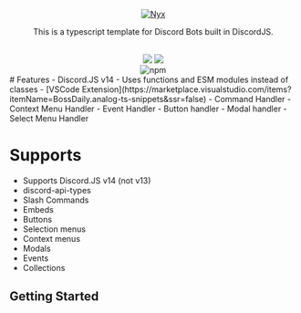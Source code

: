 <p align="center">
  <a href="#">
    <img alt="Nyx" src="https://cdn.discordapp.com/attachments/762378948566319136/1004125412261101650/analog_ts_logo.svg"/>
  </a>
</p>

<div align="center">
  
  This is a typescript template for Discord Bots built in DiscordJS.
  
  <br />
</div>
<div align="center">
  <img src="https://img.shields.io/badge/TypeScript-007ACC?style=for-the-badge&logo=typescript&logoColor=white">
  <img src="https://img.shields.io/badge/Prisma-3982CE?style=for-the-badge&logo=Prisma&logoColor=white">
  
</div>
<div align="center">
  <img alt="npm" src="https://img.shields.io/npm/v/discord.js?label=D.JS&style=flat-square">
</div>
# Features
- Discord.JS v14
- Uses functions and ESM modules instead of classes
- [VSCode Extension](https://marketplace.visualstudio.com/items?itemName=BossDaily.analog-ts-snippets&ssr=false)
- Command Handler
- Context Menu Handler
- Event Handler
- Button handler
- Modal handler
- Select Menu Handler

# Supports
- Supports Discord.JS v14 (not v13)
- discord-api-types
- Slash Commands
- Embeds
- Buttons
- Selection menus
- Context menus
- Modals
- Events
- Collections

## Getting Started